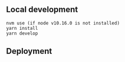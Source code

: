 ## Local development

```
nvm use (if node v10.16.0 is not installed)
yarn install
yarn develop
```

## Deployment
